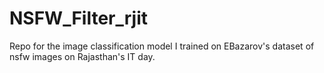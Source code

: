 # NSFW_Filter_rjit
Repo for the image classification model I trained on EBazarov's dataset of nsfw images on Rajasthan's IT day.
